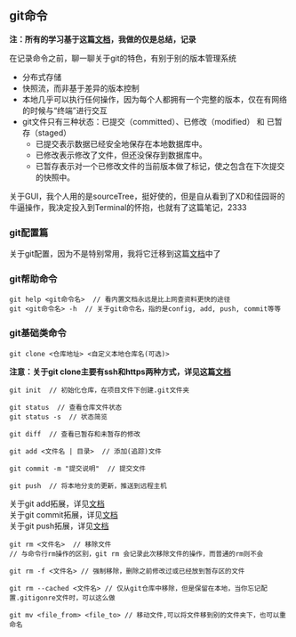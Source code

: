 ## git命令

**注：所有的学习基于这篇[文档](https://git-scm.com/book/zh/v2/)，我做的仅是总结，记录**

在记录命令之前，聊一聊关于git的特色，有别于别的版本管理系统

+ 分布式存储
+ 快照流，而非基于差异的版本控制
+ 本地几乎可以执行任何操作，因为每个人都拥有一个完整的版本，仅在有网络的时候与“终端”进行交互
+ git文件只有三种状态：已提交（committed）、已修改（modified） 和 已暂存（staged）
	+ 已提交表示数据已经安全地保存在本地数据库中。
	+ 已修改表示修改了文件，但还没保存到数据库中。
	+ 已暂存表示对一个已修改文件的当前版本做了标记，使之包含在下次提交的快照中。

关于GUI，我个人用的是sourceTree，挺好使的，但是自从看到了XD和佳园哥的牛逼操作，我决定投入到Terminal的怀抱，也就有了这篇笔记，2333

### git配置篇

关于git配置，因为不是特别常用，我将它迁移到这篇[文档](./git_config.md)中了

### git帮助命令

```
git help <git命令名>  // 看内置文档永远是比上网查资料更快的途径
git <git命令名> -h  // 关于git命令名，指的是config, add, push, commit等等
```

### git基础类命令

```
git clone <仓库地址> <自定义本地仓库名(可选)>
```

**注意：关于git clone主要有ssh和https两种方式，详见这篇[文档](./ssh_https.md)**

```
git init  // 初始化仓库，在项目文件下创建.git文件夹

git status  // 查看仓库文件状态
git status -s  // 状态简览

git diff  // 查看已暂存和未暂存的修改
```

```
git add <文件名 | 目录>  // 添加(追踪)文件

git commit -m "提交说明"  // 提交文件

git push  // 将本地分支的更新，推送到远程主机
```

关于git add拓展，详见[文档](./git_add.md)<br>
关于git commit拓展，详见[文档](./git_commit.md)<br>
关于git push拓展，详见[文档](./git_push.md)

```
git rm <文件名>  // 移除文件
// 与命令行rm操作的区别，git rm 会记录此次移除文件的操作，而普通的rm则不会

git rm -f <文件名> // 强制移除，删除之前修改过或已经放到暂存区的文件

git rm --cached <文件名> // 仅从git仓库中移除，但是保留在本地，当你忘记配置.gitigonre文件时，可以这么做

git mv <file_from> <file_to> // 移动文件,可以将文件移到别的文件夹下，也可以重命名
```




